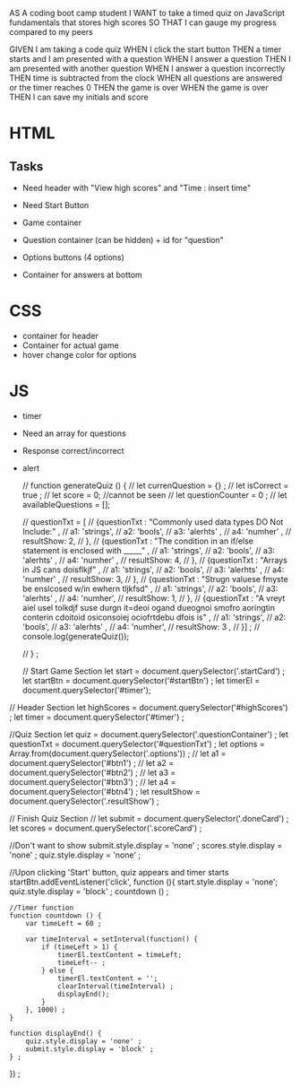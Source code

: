 AS A coding boot camp student
I WANT to take a timed quiz on JavaScript fundamentals that stores high scores
SO THAT I can gauge my progress compared to my peers

GIVEN I am taking a code quiz
WHEN I click the start button
THEN a timer starts and I am presented with a question
WHEN I answer a question
THEN I am presented with another question
WHEN I answer a question incorrectly
THEN time is subtracted from the clock
WHEN all questions are answered or the timer reaches 0
THEN the game is over
WHEN the game is over
THEN I can save my initials and score


# HTML

## Tasks

- Need header with "View high scores" and "Time : insert time"
- Need Start Button

- Game container
- Question container (can be hidden) + id for "question" 
- Options buttons (4 options)
- Container for answers at bottom


# CSS

- container for header
- Container for actual game
- hover change color for options

# JS

- timer

- Need an array for questions
- Response correct/incorrect
- alert 




    // function generateQuiz () {
    //     let currenQuestion = {} ;
    //     let isCorrect = true ;
    //     let score = 0; //cannot be seen
    //     let questionCounter = 0 ;
    //     let availableQuestions = [];

    //     questionTxt = [
    //         {questionTxt : "Commonly used data types DO Not Include:" ,
    //           a1: 'strings',
    //             a2: 'bools',
    //             a3: 'alerhts' ,
    //             a4: 'numher' ,
    //             resultShow: 2, 
    //         }, 
    //         {questionTxt : "The condition in an if/else statement is enclosed with _____" ,
    //         a1: 'strings',
    //         a2: 'bools',
    //         a3: 'alerhts' ,
    //         a4: 'numher' ,
    //         resultShow: 4, 
    //     }, 
    //         {questionTxt : "Arrays in JS cans doisflkjf" ,
    //         a1: 'strings',
    //         a2: 'bools',
    //         a3: 'alerhts' ,
    //         a4: 'numher' ,
    //         resultShow: 3, 
    //     }, 
    //         {questionTxt : "Strugn valuese fmyste be enslcosed w/in ewhern tljkfsd" ,
    //         a1: 'strings',
    //         a2: 'bools',
    //         a3: 'alerhts' ,
    //         a4: 'numher', 
    //         resultShow: 1, 
    //     }, 
    //         {questionTxt : "A vreyt aiel usel tolkdjf suse durgn it=deoi ogand dueognoi smofro aoringtin conterin cdoitoid osiconsoiej ociofrtdebu dfois is" ,
    //         a1: 'strings',
    //         a2: 'bools',
    //         a3: 'alerhts' ,
    //         a4: 'numher',
    //         resultShow: 3 ,
    //         }] ; 
    //     console.log(generateQuiz());
        
    // } ;







    // Start Game Section
let start = document.querySelector('.startCard') ;
let startBtn = document.querySelector('#startBtn') ;
let timerEl = document.querySelector('#timer');

// Header Section
let highScores = document.querySelector('#highScores') ;
let timer = document.querySelector('#timer') ;

//Quiz Section
let quiz = document.querySelector('.questionContainer') ;
let questionTxt = document.querySelector('#questionTxt') ;
let options = Array.from(document.querySelector('.options')) ;
// let a1 = document.querySelector('#btn1') ;
// let a2 = document.querySelector('#btn2') ;
// let a3 = document.querySelector('#btn3') ;
// let a4 = document.querySelector('#btn4') ;
let resultShow = document.querySelector('.resultShow') ;

// Finish Quiz Section
// let submit = document.querySelector('.doneCard') ;
let scores = document.querySelector('.scoreCard') ;

//Don't want to show
submit.style.display = 'none' ;
scores.style.display = 'none' ;
quiz.style.display = 'none' ;

//Upon clicking 'Start' button, quiz appears and timer starts
startBtn.addEventListener('click', function (){
    start.style.display = 'none';
    quiz.style.display = 'block' ;
    countdown () ;

    //Timer function
    function countdown () {
        var timeLeft = 60 ;

        var timeInterval = setInterval(function() {
            if (timeLeft > 1) {
                timerEl.textContent = timeLeft; 
                timeLeft-- ;
            } else {
                timerEl.textContent = '';
                clearInterval(timeInterval) ;
                displayEnd();
            }
        }, 1000) ;
    }

    function displayEnd() {
        quiz.style.display = 'none' ;
        submit.style.display = 'block' ;
    } ;
}) ;